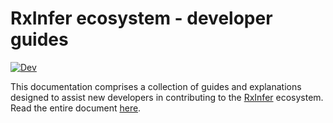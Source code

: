 # RxInfer ecosystem - developer guides

[![Dev](https://img.shields.io/badge/docs-dev-blue.svg)](https://biaslab.github.io/RxInferDevGuides.jl/dev/)

This documentation comprises a collection of guides and explanations designed to assist new developers in contributing to the [RxInfer](https://github.com/biaslab/RxInfer.jl) ecosystem. Read the entire document [here](https://biaslab.github.io/RxInferDevGuides.jl/stable/).
